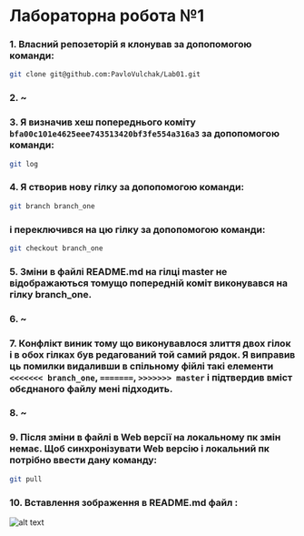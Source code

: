 # **Лабораторна робота №1**

### 1. Власний репозеторій я клонував за допопомогою команди:
```sh
git clone git@github.com:PavloVulchak/Lab01.git
``` 

### 2. ~

### 3. Я визначив хеш попереднього коміту `bfa00c101e4625eee743513420bf3fe554a316a3` за допопомогою команди:
```sh
git log
``` 

### 4. Я створив нову гілку за допопомогою команди:
```sh
git branch branch_one
``` 
### і переключився на цю гілку за допопомогою команди:
```sh
git checkout branch_one
``` 

### 5. Зміни в файлі README.md на гілці master не відображаються томущо попередній коміт виконувався на гілку branch_one.

### 6. ~

### 7. Конфлікт виник тому що виконувавлося злиття двох гілок і в обох гілках був редагований той самий рядок. Я виправив ць помилки видаливши в спільному фійлі такі елементи `<<<<<<< branch_one`, `=======`, `>>>>>>> master` і підтвердив вміст обєднаного файлу мені підходить.

### 8. ~

### 9. Після зміни в файлі в Web версії на локальному пк змін немає. Щоб синхронізувати Web версію і локальний пк потрібно ввести дану команду:
```sh
git pull
```

### 10. Вставлення зображення в README.md файл :
![alt text](https://github.com/PavloVulchak/Pavlo_Vulchak_IK_31/tree/master/Lab1/foto_github.png "Add foto") 

 
